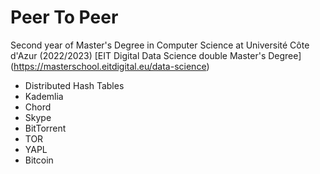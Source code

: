 # Peer To Peer
Second year of Master's Degree in Computer Science at Université Côte d'Azur (2022/2023) 
[EIT Digital Data Science double Master's Degree] (https://masterschool.eitdigital.eu/data-science)

- Distributed Hash Tables
- Kademlia
- Chord
- Skype
- BitTorrent
- TOR
- YAPL
- Bitcoin

